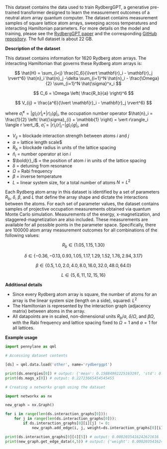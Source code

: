 This dataset contains the data used to train RydbergGPT, a generative pre-trained transformer designed to learn the measurement outcomes of a neutral atom array quantum computer. 
The dataset contains measurement samples of square lattice atom arrays, sweeping across temperatures and interacting Hamiltonian parameters. For more details on the model and training, please see the [RydbergGPT paper](https://arxiv.org/abs/2405.21052) and the corresponding [GitHub repository](https://github.com/PIQuIL/RydbergGPT). The full dataset is about 22 GB.

**Description of the dataset**

This dataset contains information for 1620 Rydberg atom arrays. The interacting Hamiltonian that governs these Rydberg atom arrays is:

$$
\hat{H} = \sum_{i<j} \frac{C_6}{\lvert \mathbf{r}_i - \mathbf{r}_j \rvert^6} \hat{n}_i \hat{n}_j -\delta \sum_{i=1}^N \hat{n}_i - \frac{\Omega}{2} \sum_{i=1}^N \hat{\sigma}^x_i
$$

$$
C_6 = \Omega \left( \frac{R_b}{a} \right)^6
$$

$$
V_{ij} =  \frac{a^6}{\lvert \mathbf{r}_i - \mathbf{r}_j \rvert^6}
$$

where $\hat{\sigma}^{x}_{i} = \vert g \rangle_i \langle r\vert_i + \vert r \rangle_i \langle g\vert_i$, the occupation number operator $\hat{n}_i = \frac{1}{2} \left( \hat{\sigma}_{i} + \mathbb{1} \right) =  \vert r\rangle_i \langle r \vert_i$, $\hat{\sigma}_{i} = \vert r \rangle_i \langle r \vert_i - \vert g \rangle_i \langle g \vert_i$, and

- $V_{ij}$ = blockade interaction strength between atoms $i$ and $j$
- $\alpha$ = lattice length scale$
- $R_b$ = blockade radius in units of the lattice spacing
- $\hat{n}_i$ = number operator at ion $i$
- $\bold{r}_i$ = the position of atom $i$ in units of the lattice spacing
- $\delta$ = detuning from resonance
- $\Omega$ = Rabi frequency
- $\beta$ = inverse temperature
- $L$ = linear system size, for a total number of atoms $N= L^2$

Each Rydberg atom array in this dataset is identified by a set of parameters $R_b$, $\delta$, $\beta$, and $L$ that define the array shape and dictate the interactions between the atoms. For each set of parameter values, the dataset contains samples of projective occupation measurements obtained via quantum Monte Carlo simulation. Measurements of the energy, x-magnetization, and staggered-magnetization are also included. These measurements are available for all possible points in the parameter space. Specifically, there are 100000 atom array measurement outcomes for all combinations of the following values:

$$
R_b \in \{1.05, 1.15, 1.30\}
$$

$$
\delta \in \{-0.36, -0.13, 0.93, 1.05, 1.17, 1.29, 1.52, 1.76, 2.94, 3.17\}
$$

$$
\beta \in \{0.5, 1.0, 2.0, 4.0, 8.0, 16.0, 32.0, 48.0, 64.0\}
$$

$$
L \in \{5, 6, 11, 12, 15, 16\}
$$

**Additional details**

- Since every Rydberg atom array is square, the number of atoms for an array is the linear system size (length on a side), squared: $L^2$
- The Hamiltonian is represented by the interaction graph (adjacency matrix) between atoms in the array.
- All datapoints are in scaled, non-dimensional units $R_b / a$, $\delta/\Omega$, and  $\beta \Omega$, with the Rabi frequency and lattice spacing fixed to $\Omega= 1$ and $a=1$ for all lattices.

**Example usage**

```python
import pennylane as qml

# Accessing dataset contents

[ds] = qml.data.load('other', name='rydberggpt')

print(ds.energies[0]) # output: {'mean': 0.15884992225163197, 'std': 0.5228880607553665, 'std_err': 0.0004985542042934183}
print(ds.mags_x[0]) # output: 0.22723665454545455

# Creating a networkx graph using the dataset

import networkx as nx

new_graph = nx.Graph()

for i in range(len(ds.interaction_graphs[0])):
    for j in range(len(ds.interaction_graphs[0])):
        if ds.interaction_graphs[0][i][j] != 0: 
            new_graph.add_edge(i, j, weight=ds.interaction_graphs[0][i][j])

print(ds.interaction_graphs[0][4][5]) # output: 0.0002035416242621616
print(new_graph.get_edge_data(4,5)) # output: {'weight': 0.0002035416242621616}
```